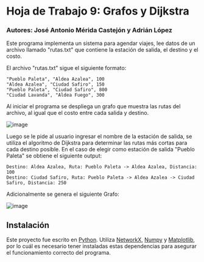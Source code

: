 # Hoja de Trabajo 9: Grafos y Dijkstra
### Autores: José Antonio Mérida Castejón y Adrián López
Este programa implementa un sistema para agendar viajes, lee datos de un archivo llamado "rutas.txt" que contiene la estación de salida, el destino y el costo.

El archivo "rutas.txt" sigue el siguiente formato:
```
"Pueblo Paleta", "Aldea Azalea", 100
"Aldea Azalea", "Ciudad Safiro", 150
"Pueblo Paleta", "Ciudad Safiro", 800
"Ciudad Lavanda", "Aldea Fuego", 300
```
Al iniciar el programa se despliega un grafo que muestra las rutas del archivo, al igual que el costo entre cada salida y destino. 

![image](https://github.com/TonitoMC/HDT9_AED/assets/138615863/6d3ece7b-7db9-45f5-b4b1-c12d2b207797)

Luego se le pide al usuario ingresar el nombre de la estación de salida, se utiliza el algoritmo de Dijkstra para determinar las rutas más cortas para cada destino posible. En el caso de elegir como estación de salida "Pueblo Paleta" se obtiene el siguiente output:
```
Destino: Aldea Azalea, Ruta: Pueblo Paleta -> Aldea Azalea, Distancia: 100
Destino: Ciudad Safiro, Ruta: Pueblo Paleta -> Aldea Azalea -> Ciudad Safiro, Distancia: 250
```
Adicionalmente se genera el siguiente Grafo:

![image](https://github.com/TonitoMC/HDT9_AED/assets/138615863/b73cce69-8ca4-4462-86c8-b3e3be4ed8d4)

## Instalación
Este proyecto fue escrito en [Python](https://www.python.org/). Utiliza [NetworkX](https://networkx.org/), [Numpy](https://numpy.org/) y [Matplotlib](https://matplotlib.org/), por lo cuál es necesario tener instaladas estas dependencias para asegurar el funcionamiento correcto del programa.
